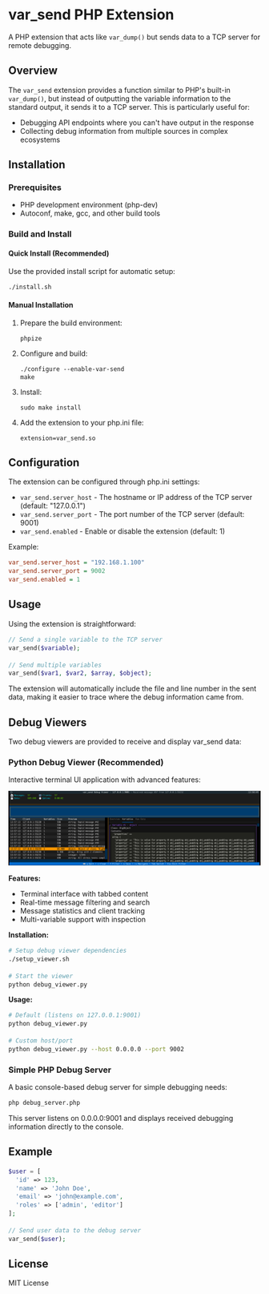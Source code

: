 # var_send PHP Extension

A PHP extension that acts like `var_dump()` but sends data to a TCP server for remote debugging.

## Overview

The `var_send` extension provides a function similar to PHP's built-in `var_dump()`, but instead of outputting the variable information to the standard output, it sends it to a TCP server. This is particularly useful for:

- Debugging API endpoints where you can't have output in the response
- Collecting debug information from multiple sources in complex ecosystems

## Installation

### Prerequisites

- PHP development environment (php-dev)
- Autoconf, make, gcc, and other build tools

### Build and Install

#### Quick Install (Recommended)

Use the provided install script for automatic setup:
```bash
./install.sh
```

#### Manual Installation

1. Prepare the build environment:
   ```
   phpize
   ```

2. Configure and build:
   ```
   ./configure --enable-var-send
   make
   ```

3. Install:
   ```
   sudo make install
   ```

4. Add the extension to your php.ini file:
   ```
   extension=var_send.so
   ```

## Configuration

The extension can be configured through php.ini settings:

- `var_send.server_host` - The hostname or IP address of the TCP server (default: "127.0.0.1")
- `var_send.server_port` - The port number of the TCP server (default: 9001)
- `var_send.enabled` - Enable or disable the extension (default: 1)

Example:
```ini
var_send.server_host = "192.168.1.100"
var_send.server_port = 9002
var_send.enabled = 1
```

## Usage

Using the extension is straightforward:

```php
// Send a single variable to the TCP server
var_send($variable);

// Send multiple variables
var_send($var1, $var2, $array, $object);
```

The extension will automatically include the file and line number in the sent data, making it easier to trace where the debug information came from.

## Debug Viewers

Two debug viewers are provided to receive and display var_send data:

### Python Debug Viewer (Recommended)

Interactive terminal UI application with advanced features:

![Python Debug Viewer](docs/panel_preview.png)

**Features:**
- Terminal interface with tabbed content
- Real-time message filtering and search
- Message statistics and client tracking
- Multi-variable support with inspection

**Installation:**
```bash
# Setup debug viewer dependencies
./setup_viewer.sh

# Start the viewer
python debug_viewer.py
```

**Usage:**
```bash
# Default (listens on 127.0.0.1:9001)
python debug_viewer.py

# Custom host/port
python debug_viewer.py --host 0.0.0.0 --port 9002
```

### Simple PHP Debug Server

A basic console-based debug server for simple debugging needs:

```bash
php debug_server.php
```

This server listens on 0.0.0.0:9001 and displays received debugging information directly to the console.

## Example

```php
$user = [
  'id' => 123,
  'name' => 'John Doe',
  'email' => 'john@example.com',
  'roles' => ['admin', 'editor']
];

// Send user data to the debug server
var_send($user);

```

## License

MIT License

